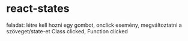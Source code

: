 # react-states

feladat: létre kell hozni egy gombot, onclick esemény, megváltoztatni a szöveget/state-et Class clicked, Function clicked
